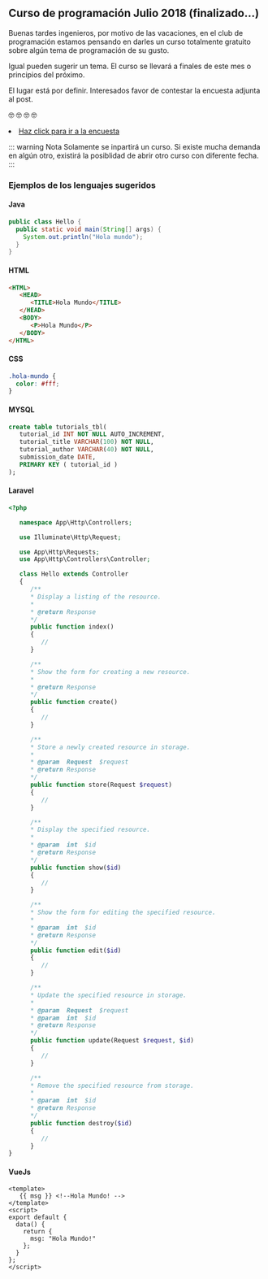 ## Curso de programación Julio 2018 (finalizado...)

Buenas tardes ingenieros, por motivo de las vacaciones, en el club de programación estamos pensando en darles un curso totalmente gratuito sobre algún tema de programación de su gusto.

Igual pueden sugerir un tema. El curso se llevará a finales de este mes o principios del próximo.

El lugar está por definir. Interesados favor de contestar la encuesta adjunta al post.

:nerd_face: :nerd_face: :nerd_face: :nerd_face:

<li><a target="_blank" href="https://docs.google.com/forms/d/e/1FAIpQLSeybEJpZroXkWOTHlW5MoDYnso0LIxVdn9S6OdBucsNqTROxw/viewform?usp=fb_send_fb" rel="noopener noreferrer">Haz click para ir a la encuesta</a></li>

::: warning Nota
Solamente se inpartirá un curso. Si existe mucha demanda en algún otro, existirá la posiblidad de abrir otro curso con diferente fecha.
:::

### Ejemplos de los lenguajes sugeridos

#### Java

```java
public class Hello {
  public static void main(String[] args) {
    System.out.println("Hola mundo");
  }
}
```

#### HTML

```html
<HTML>
   <HEAD>
      <TITLE>Hola Mundo</TITLE>
   </HEAD>
   <BODY>
      <P>Hola Mundo</P>
   </BODY>
</HTML>
```

#### CSS

```css
.hola-mundo {
  color: #fff;
}
```

#### MYSQL

```sql
create table tutorials_tbl(
   tutorial_id INT NOT NULL AUTO_INCREMENT,
   tutorial_title VARCHAR(100) NOT NULL,
   tutorial_author VARCHAR(40) NOT NULL,
   submission_date DATE,
   PRIMARY KEY ( tutorial_id )
);
```

#### Laravel

```php
<?php

   namespace App\Http\Controllers;

   use Illuminate\Http\Request;

   use App\Http\Requests;
   use App\Http\Controllers\Controller;

   class Hello extends Controller
   {
      /**
      * Display a listing of the resource.
      *
      * @return Response
      */
      public function index()
      {
         //
      }

      /**
      * Show the form for creating a new resource.
      *
      * @return Response
      */
      public function create()
      {
         //
      }

      /**
      * Store a newly created resource in storage.
      *
      * @param  Request  $request
      * @return Response
      */
      public function store(Request $request)
      {
         //
      }

      /**
      * Display the specified resource.
      *
      * @param  int  $id
      * @return Response
      */
      public function show($id)
      {
         //
      }

      /**
      * Show the form for editing the specified resource.
      *
      * @param  int  $id
      * @return Response
      */
      public function edit($id)
      {
         //
      }

      /**
      * Update the specified resource in storage.
      *
      * @param  Request  $request
      * @param  int  $id
      * @return Response
      */
      public function update(Request $request, $id)
      {
         //
      }

      /**
      * Remove the specified resource from storage.
      *
      * @param  int  $id
      * @return Response
      */
      public function destroy($id)
      {
         //
      }
}
```

#### VueJs

```vue
<template>
   {{ msg }} <!--Hola Mundo! -->
</template>
<script>
export default {
  data() {
    return {
      msg: "Hola Mundo!"
    };
  }
};
</script>
```